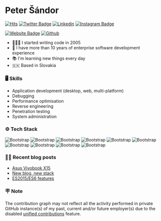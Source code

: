 # Peter Šándor

[![Hits](https://hits.seeyoufarm.com/api/count/incr/badge.svg?url=https%3A%2F%2Fgithub.com%2Fpetersandor%2Fpetersandor&count_bg=%2379C83D&title_bg=%23555555&icon=&icon_color=%23E7E7E7&title=Profile+Views&edge_flat=false)](https://hits.seeyoufarm.com)
[![Twitter Badge](https://img.shields.io/badge/-Twitter-1da1f2?labelColor=1da1f2&logo=twitter&logoColor=white&link=https://twitter.com/petesandor)](https://twitter.com/petesandor)
[![Linkedin](https://img.shields.io/badge/-LinkedIn-blue?style=flat&logo=Linkedin&logoColor=white)](https://www.linkedin.com/in/psandor/)
[![Instagram Badge](https://img.shields.io/badge/-Instagram-purple?logo=instagram&logoColor=white&link=https://instagram.com/petersandor.name/)](https://www.instagram.com/petersandor.name)

[![Website Badge](https://img.shields.io/badge/-Website-c14438?style=flat&logo=Google-Chrome&logoColor=white&link=https://petersandor.name)](https://petersandor.name)
[![Github](https://img.shields.io/github/followers/petersandor?label=Follow&style=social)](https://github.com/petersandor)

- 👨🏻‍💻 I started writing code in 2005
- 🏢 I have more than 10 years of enterprise software development experience
- 📚 I'm learning new things every day
- 🇸🇰 Based in Slovakia

### 🖥 Skills

- Application development (desktop, web, multi-platform)
- Debugging
- Performance optimisation
- Reverse engineering
- Penetration testing
- System administration

### ⚙️ Tech Stack

![Bootstrap](https://img.shields.io/badge/-JavaScript-05122A?style=plastic&logo=JavaScript&color=353535) ![Bootstrap](https://img.shields.io/badge/-TypeScript-05122A?style=plastic&logo=TypeScript&color=353535) ![Bootstrap](https://img.shields.io/badge/-Node.js-05122A?style=plastic&logo=Node.js&color=353535) ![Bootstrap](https://img.shields.io/badge/-ReactiveX-05122A?style=plastic&logo=ReactiveX&color=353535) ![Bootstrap](https://img.shields.io/badge/-Angular-05122A?style=plastic&logo=Angular&color=353535) ![Bootstrap](https://img.shields.io/badge/-Ngrx-05122A?style=plastic&logo=Ngrx&color=353535) ![Bootstrap](https://img.shields.io/badge/-React-05122A?style=plastic&logo=React&color=353535) ![Bootstrap](https://img.shields.io/badge/-Qt-05122A?style=plastic&logo=Qt&color=353535) ![Bootstrap](https://img.shields.io/badge/-Electron-05122A?style=plastic&logo=Electron&color=353535) ![Bootstrap](https://img.shields.io/badge/-OpenCV-05122A?style=plastic&logo=OpenCV&color=353535)

### ✍🏻 Recent blog posts
<!-- BLOG-POST-LIST:START -->
- [Asus Vivobook X15](https://petersandor.name/blog/asus-vivobook-x15)
- [New blog, new stack](https://petersandor.name/blog/new-blog-new-stack)
- [ES2015/ES6 features](https://petersandor.name/blog/es2015-es6-features)
<!-- BLOG-POST-LIST:END -->

### 🪧 Note

The contribution graph may not reflect all the activity performed in private GitHub instance(s) of my past, current and/or future employer(s) due to the disabled [unified contributions](https://docs.github.com/en/github-ae@latest/admin/configuration/configuring-github-connect/enabling-unified-contributions-for-your-enterprise) feature.

<!-- 
### Stats

<div>
  <picture>
    <source
      srcset="https://github-readme-stats.vercel.app/api/top-langs?username=petersandor&show_icons=true&locale=en&theme=github_dark_dimmed"
      media="(prefers-color-scheme: dark)"
    />
    <source
      srcset="https://github-readme-stats.vercel.app/api/top-langs?username=petersandor&show_icons=true&locale=en&theme=transparent"
      media="(prefers-color-scheme: light), (prefers-color-scheme: no-preference)"
    />
    <img src="https://github-readme-stats.vercel.app/api/top-langs?username=petersandor&show_icons=true&locale=en&theme=transparent" width="40%" />
  </picture>


  <picture>
    <source
      srcset="https://github-readme-streak-stats.herokuapp.com/?user=petersandor&theme=github_dark_dimmed"
      media="(prefers-color-scheme: dark)"
    />
    <source
      srcset="https://github-readme-streak-stats.herokuapp.com/?user=petersandor&theme=transparent"
      media="(prefers-color-scheme: light), (prefers-color-scheme: no-preference)"
    />
    <img src="https://github-readme-streak-stats.herokuapp.com/?user=petersandor&theme=transparent" width="40%" />
  </picture>
</div>
-->
